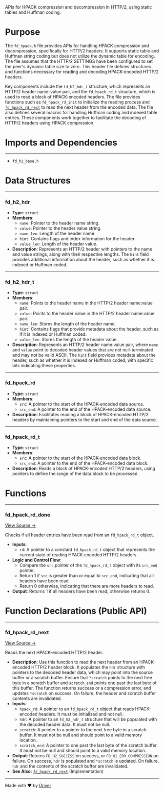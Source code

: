 <!--------------------------------------------------------------------------------->
<!-- IMPORTANT: This file is auto-generated by Driver (https://driver.ai). -------->
<!-- Manual edits may be overwritten on future commits. --------------------------->
<!--------------------------------------------------------------------------------->

APIs for HPACK compression and decompression in HTTP/2, using static tables and Huffman coding.

# Purpose
The `fd_hpack.h` file provides APIs for handling HPACK compression and decompression, specifically for HTTP/2 headers. It supports static table and Huffman string coding but does not utilize the dynamic table for encoding. The file assumes that the HTTP/2 SETTINGS have been configured to set the peer's dynamic table size to zero. This header file defines structures and functions necessary for reading and decoding HPACK-encoded HTTP/2 headers.

Key components include the `fd_h2_hdr_t` structure, which represents an HTTP/2 header name-value pair, and the `fd_hpack_rd_t` structure, which is used to read a block of HPACK-encoded headers. The file provides functions such as `fd_hpack_rd_init` to initialize the reading process and [`fd_hpack_rd_next`](<#fd_hpack_rd_next>) to read the next header from the encoded data. The file also defines several macros for handling Huffman coding and indexed table entries. These components work together to facilitate the decoding of HTTP/2 headers using HPACK compression.
# Imports and Dependencies

---
- `fd_h2_base.h`


# Data Structures

---
### fd\_h2\_hdr
- **Type**: ``struct``
- **Members**:
    - `name`: Pointer to the header name string.
    - `value`: Pointer to the header value string.
    - `name_len`: Length of the header name.
    - `hint`: Contains flags and index information for the header.
    - `value_len`: Length of the header value.
- **Description**: Represents an HTTP/2 header with pointers to the name and value strings, along with their respective lengths. The `hint` field provides additional information about the header, such as whether it is indexed or Huffman coded.


---
### fd\_h2\_hdr\_t
- **Type**: ``struct``
- **Members**:
    - `name`: Points to the header name in the HTTP/2 header name:value pair.
    - `value`: Points to the header value in the HTTP/2 header name:value pair.
    - `name_len`: Stores the length of the header name.
    - `hint`: Contains flags that provide metadata about the header, such as if it is indexed or Huffman coded.
    - `value_len`: Stores the length of the header value.
- **Description**: Represents an HTTP/2 header name:value pair, where `name` and `value` point to decoded header values that are not null-terminated and may not be valid ASCII. The `hint` field provides metadata about the header, such as whether it is indexed or Huffman coded, with specific bits indicating these properties.


---
### fd\_hpack\_rd
- **Type**: ``struct``
- **Members**:
    - ``src``: A pointer to the start of the HPACK-encoded data source.
    - ``src_end``: A pointer to the end of the HPACK-encoded data source.
- **Description**: Facilitates reading a block of HPACK-encoded HTTP/2 headers by maintaining pointers to the start and end of the data source.


---
### fd\_hpack\_rd\_t
- **Type**: ``struct``
- **Members**:
    - ``src``: A pointer to the start of the HPACK-encoded data block.
    - ``src_end``: A pointer to the end of the HPACK-encoded data block.
- **Description**: Reads a block of HPACK-encoded HTTP/2 headers, using pointers to define the range of the data block to be processed.


# Functions

---
### fd\_hpack\_rd\_done<!-- {{#callable:fd_hpack_rd_done}} -->
[View Source →](<../../../../../src/waltz/h2/fd_hpack.h#L68>)

Checks if all header entries have been read from an `fd_hpack_rd_t` object.
- **Inputs**:
    - `rd`: A pointer to a constant `fd_hpack_rd_t` object that represents the current state of reading HPACK-encoded HTTP/2 headers.
- **Logic and Control Flow**:
    - Compare the `src` pointer of the `fd_hpack_rd_t` object with its `src_end` pointer.
    - Return 1 if `src` is greater than or equal to `src_end`, indicating that all headers have been read.
    - Return 0 otherwise, indicating that there are more headers to read.
- **Output**: Returns 1 if all headers have been read, otherwise returns 0.


# Function Declarations (Public API)

---
### fd\_hpack\_rd\_next<!-- {{#callable_declaration:fd_hpack_rd_next}} -->
[View Source →](<../../../../../src/waltz/h2/fd_hpack.h#L89>)

Reads the next HPACK-encoded HTTP/2 header.
- **Description**: Use this function to read the next header from an HPACK-encoded HTTP/2 header block. It populates the `hdr` structure with pointers to the decoded header data, which may point into the source buffer or a scratch buffer. Ensure that `*scratch` points to the next free byte in a scratch buffer and `scratch_end` points one past the last byte of this buffer. The function returns success or a compression error, and updates `*scratch` on success. On failure, the header and scratch buffer contents are invalidated.
- **Inputs**:
    - `hpack_rd`: A pointer to an `fd_hpack_rd_t` object that reads HPACK-encoded headers. It must be initialized and not null.
    - `hdr`: A pointer to an `fd_h2_hdr_t` structure that will be populated with the decoded header data. It must not be null.
    - `scratch`: A pointer to a pointer to the next free byte in a scratch buffer. It must not be null and should point to a valid memory location.
    - `scratch_end`: A pointer to one past the last byte of the scratch buffer. It must not be null and should point to a valid memory location.
- **Output**: Returns `FD_H2_SUCCESS` on success, or `FD_H2_ERR_COMPRESSION` on failure. On success, `hdr` is populated and `*scratch` is updated. On failure, `hdr` and the contents of the scratch buffer are invalidated.
- **See Also**: [`fd_hpack_rd_next`](<fd_hpack.c.md#fd_hpack_rd_next>)  (Implementation)



---
Made with ❤️ by [Driver](https://www.driver.ai/)